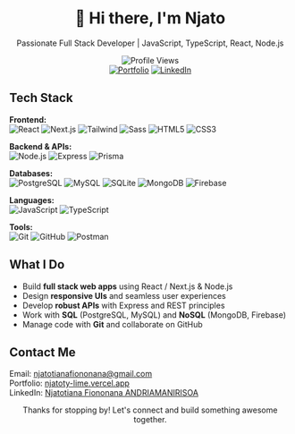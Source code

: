 <div align="center">

# 👋 Hi there, I'm **Njato**

Passionate Full Stack Developer | JavaScript, TypeScript, React, Node.js

![Profile Views](https://komarev.com/ghpvc/?username=njatoty&color=blue)  
[![Portfolio](https://img.shields.io/badge/-Visit%20My%20Portfolio-000?style=for-the-badge&logo=vercel&logoColor=white)](https://njatoty-lime.vercel.app)
[![LinkedIn](https://img.shields.io/badge/-LinkedIn-0077B5?style=for-the-badge&logo=linkedin&logoColor=white)](https://www.linkedin.com/in/njatotiana-fiononana-andriamanirisoa-a81a00265)

</div>

## Tech Stack

**Frontend:**  
![React](https://img.shields.io/badge/-React-20232A?style=flat-square&logo=react)
![Next.js](https://img.shields.io/badge/-Next.js-000000?style=flat-square&logo=next.js)
![Tailwind](https://img.shields.io/badge/-Tailwind-2D2D2D?style=flat-square&logo=tailwindcss)
![Sass](https://img.shields.io/badge/-Sass-FFFFFF?style=flat-square&logo=sass)
![HTML5](https://img.shields.io/badge/-HTML5-E34F26?style=flat-square&logo=html5&logoColor=white)
![CSS3](https://img.shields.io/badge/-CSS3-1572B6?style=flat-square&logo=css3&logoColor=white)

**Backend & APIs:**  
![Node.js](https://img.shields.io/badge/-Node.js-031c03?style=flat-square&logo=nodedotjs)
![Express](https://img.shields.io/badge/-Express-000000?style=flat-square&logo=express)
![Prisma](https://img.shields.io/badge/-Prisma-2D3748?style=flat-square&logo=prisma&logoColor=white)


**Databases:**  
![PostgreSQL](https://img.shields.io/badge/-PostgreSQL-0a2638?style=flat-square&logo=postgresql)
![MySQL](https://img.shields.io/badge/-MySQL-2D2D2D?style=flat-square&logo=mysql)
![SQLite](https://img.shields.io/badge/-SQLite-20232A?style=flat-square&logo=sqlite)
![MongoDB](https://img.shields.io/badge/-MongoDB-031c03?style=flat-square&logo=mongodb)
![Firebase](https://img.shields.io/badge/-Firebase-4d3d0f?style=flat-square&logo=firebase)

**Languages:**  
![JavaScript](https://img.shields.io/badge/-JavaScript-4d3d0f?style=flat-square&logo=javascript)
![TypeScript](https://img.shields.io/badge/-TypeScript-0a2638?style=flat-square&logo=typescript)

**Tools:**  
![Git](https://img.shields.io/badge/-Git-36170e?style=flat-square&logo=git)
![GitHub](https://img.shields.io/badge/-GitHub-181717?style=flat-square&logo=github)
![Postman](https://img.shields.io/badge/-Postman-36170e?style=flat-square&logo=postman)

## What I Do

- Build **full stack web apps** using React / Next.js & Node.js
- Design **responsive UIs** and seamless user experiences
- Develop **robust APIs** with Express and REST principles
- Work with **SQL** (PostgreSQL, MySQL) and **NoSQL** (MongoDB, Firebase)
- Manage code with **Git** and collaborate on GitHub

## Contact Me

Email: [njatotianafiononana@gmail.com](mailto:njatotianafiononana@gmail.com)  
Portfolio: [njatoty-lime.vercel.app](https://njatoty-lime.vercel.app)  
LinkedIn: [Njatotiana Fiononana ANDRIAMANIRISOA](https://www.linkedin.com/in/njatotiana-fiononana-andriamanirisoa-a81a00265)

<div align="center">
  
Thanks for stopping by! Let's connect and build something awesome together.

</div>

